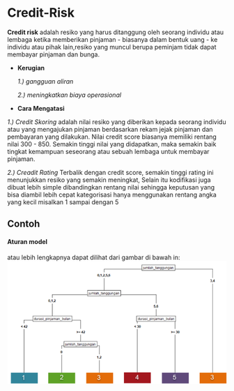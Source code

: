 # Credit-Risk

**Credit risk** adalah resiko yang harus ditanggung oleh seorang individu atau lembaga ketika memberikan pinjaman - biasanya dalam bentuk uang - ke individu atau pihak lain,resiko yang muncul berupa peminjam tidak dapat membayar pinjaman dan bunga.
* **Kerugian**

    *1.) gangguan aliran* 
    
    *2.) meningkatkan biaya operasional*
    
* **Cara Mengatasi**

*1.) Credit Skoring*
adalah nilai resiko yang diberikan kepada seorang individu atau  yang mengajukan pinjaman berdasarkan rekam jejak pinjaman dan pembayaran yang dilakukan. Nilai credit score biasanya memiliki rentang nilai 300 - 850. Semakin tinggi nilai yang didapatkan, maka semakin baik tingkat kemampuan seseorang atau sebuah lembaga untuk membayar pinjaman.
    
*2.) Creadit Rating*
Terbalik dengan credit score, semakin tinggi rating ini menunjukkan resiko yang semakin meningkat, Selain itu kodifikasi juga dibuat lebih  simple dibandingkan rentang nilai sehingga keputusan yang bisa diambil lebih cepat  kategorisasi hanya menggunakan rentang angka yang kecil  misalkan 1 sampai dengan 5

## Contoh 
#### Aturan model 
atau lebih lengkapnya dapat dilihat dari gambar di bawah in:
![gambar](https://github.com/naufalzha/Credit-Risk/blob/main/Screenshot%20(793).png) 

